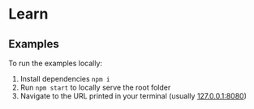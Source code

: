 # Learn

## Examples

To run the examples locally:

1. Install dependencies `npm i`
2. Run `npm start` to locally serve the root folder
3. Navigate to the URL printed in your terminal (usually [127.0.0.1:8080](http://127.0.0.1:8080))
